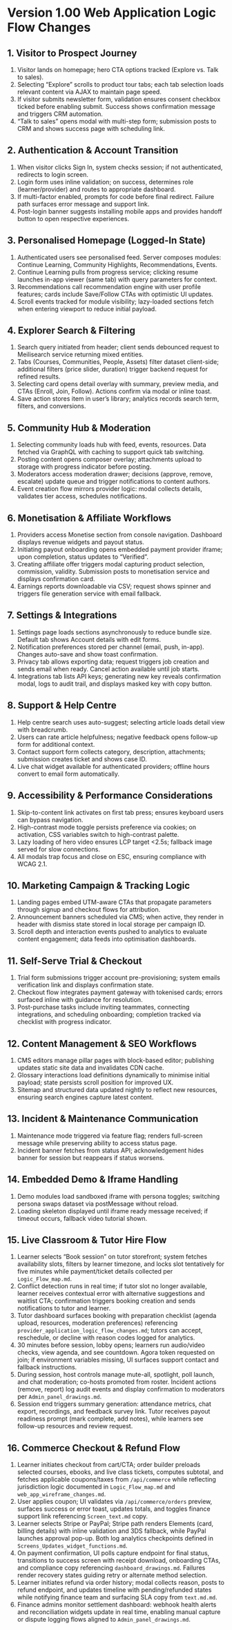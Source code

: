 # Version 1.00 Web Application Logic Flow Changes

## 1. Visitor to Prospect Journey
1. Visitor lands on homepage; hero CTA options tracked (Explore vs. Talk to sales).
2. Selecting “Explore” scrolls to product tour tabs; each tab selection loads relevant content via AJAX to maintain page speed.
3. If visitor submits newsletter form, validation ensures consent checkbox ticked before enabling submit. Success shows confirmation message and triggers CRM automation.
4. “Talk to sales” opens modal with multi-step form; submission posts to CRM and shows success page with scheduling link.

## 2. Authentication & Account Transition
1. When visitor clicks Sign In, system checks session; if not authenticated, redirects to login screen.
2. Login form uses inline validation; on success, determines role (learner/provider) and routes to appropriate dashboard.
3. If multi-factor enabled, prompts for code before final redirect. Failure path surfaces error message and support link.
4. Post-login banner suggests installing mobile apps and provides handoff button to open respective experiences.

## 3. Personalised Homepage (Logged-In State)
1. Authenticated users see personalised feed. Server composes modules: Continue Learning, Community Highlights, Recommendations, Events.
2. Continue Learning pulls from progress service; clicking resume launches in-app viewer (same tab) with query parameters for context.
3. Recommendations call recommendation engine with user profile features; cards include Save/Follow CTAs with optimistic UI updates.
4. Scroll events tracked for module visibility; lazy-loaded sections fetch when entering viewport to reduce initial payload.

## 4. Explorer Search & Filtering
1. Search query initiated from header; client sends debounced request to Meilisearch service returning mixed entities.
2. Tabs (Courses, Communities, People, Assets) filter dataset client-side; additional filters (price slider, duration) trigger backend request for refined results.
3. Selecting card opens detail overlay with summary, preview media, and CTAs (Enroll, Join, Follow). Actions confirm via modal or inline toast.
4. Save action stores item in user’s library; analytics records search term, filters, and conversions.

## 5. Community Hub & Moderation
1. Selecting community loads hub with feed, events, resources. Data fetched via GraphQL with caching to support quick tab switching.
2. Posting content opens composer overlay; attachments upload to storage with progress indicator before posting.
3. Moderators access moderation drawer; decisions (approve, remove, escalate) update queue and trigger notifications to content authors.
4. Event creation flow mirrors provider logic: modal collects details, validates tier access, schedules notifications.

## 6. Monetisation & Affiliate Workflows
1. Providers access Monetise section from console navigation. Dashboard displays revenue widgets and payout status.
2. Initiating payout onboarding opens embedded payment provider iframe; upon completion, status updates to “Verified”.
3. Creating affiliate offer triggers modal capturing product selection, commission, validity. Submission posts to monetisation service and displays confirmation card.
4. Earnings reports downloadable via CSV; request shows spinner and triggers file generation service with email fallback.

## 7. Settings & Integrations
1. Settings page loads sections asynchronously to reduce bundle size. Default tab shows Account details with edit forms.
2. Notification preferences stored per channel (email, push, in-app). Changes auto-save and show toast confirmation.
3. Privacy tab allows exporting data; request triggers job creation and sends email when ready. Cancel action available until job starts.
4. Integrations tab lists API keys; generating new key reveals confirmation modal, logs to audit trail, and displays masked key with copy button.

## 8. Support & Help Centre
1. Help centre search uses auto-suggest; selecting article loads detail view with breadcrumb.
2. Users can rate article helpfulness; negative feedback opens follow-up form for additional context.
3. Contact support form collects category, description, attachments; submission creates ticket and shows case ID.
4. Live chat widget available for authenticated providers; offline hours convert to email form automatically.

## 9. Accessibility & Performance Considerations
1. Skip-to-content link activates on first tab press; ensures keyboard users can bypass navigation.
2. High-contrast mode toggle persists preference via cookies; on activation, CSS variables switch to high-contrast palette.
3. Lazy loading of hero video ensures LCP target <2.5s; fallback image served for slow connections.
4. All modals trap focus and close on ESC, ensuring compliance with WCAG 2.1.

## 10. Marketing Campaign & Tracking Logic
1. Landing pages embed UTM-aware CTAs that propagate parameters through signup and checkout flows for attribution.
2. Announcement banners scheduled via CMS; when active, they render in header with dismiss state stored in local storage per campaign ID.
3. Scroll depth and interaction events pushed to analytics to evaluate content engagement; data feeds into optimisation dashboards.

## 11. Self-Serve Trial & Checkout
1. Trial form submissions trigger account pre-provisioning; system emails verification link and displays confirmation state.
2. Checkout flow integrates payment gateway with tokenised cards; errors surfaced inline with guidance for resolution.
3. Post-purchase tasks include inviting teammates, connecting integrations, and scheduling onboarding; completion tracked via checklist with progress indicator.

## 12. Content Management & SEO Workflows
1. CMS editors manage pillar pages with block-based editor; publishing updates static site data and invalidates CDN cache.
2. Glossary interactions load definitions dynamically to minimise initial payload; state persists scroll position for improved UX.
3. Sitemap and structured data updated nightly to reflect new resources, ensuring search engines capture latest content.

## 13. Incident & Maintenance Communication
1. Maintenance mode triggered via feature flag; renders full-screen message while preserving ability to access status page.
2. Incident banner fetches from status API; acknowledgement hides banner for session but reappears if status worsens.

## 14. Embedded Demo & Iframe Handling
1. Demo modules load sandboxed iframe with persona toggles; switching persona swaps dataset via postMessage without reload.
2. Loading skeleton displayed until iframe ready message received; if timeout occurs, fallback video tutorial shown.

## 15. Live Classroom & Tutor Hire Flow
1. Learner selects “Book session” on tutor storefront; system fetches availability slots, filters by learner timezone, and locks slot tentatively for five minutes while payment/ticket details collected per `Logic_Flow_map.md`.
2. Conflict detection runs in real time; if tutor slot no longer available, learner receives contextual error with alternative suggestions and waitlist CTA; confirmation triggers booking creation and sends notifications to tutor and learner.
3. Tutor dashboard surfaces booking with preparation checklist (agenda upload, resources, moderation preferences) referencing `provider_application_logic_flow_changes.md`; tutors can accept, reschedule, or decline with reason codes logged for analytics.
4. 30 minutes before session, lobby opens; learners run audio/video checks, view agenda, and see countdown. Agora token requested on join; if environment variables missing, UI surfaces support contact and fallback instructions.
5. During session, host controls manage mute-all, spotlight, poll launch, and chat moderation; co-hosts promoted from roster. Incident actions (remove, report) log audit events and display confirmation to moderators per `Admin_panel_drawings.md`.
6. Session end triggers summary generation: attendance metrics, chat export, recordings, and feedback survey link. Tutor receives payout readiness prompt (mark complete, add notes), while learners see follow-up resources and review request.

## 16. Commerce Checkout & Refund Flow
1. Learner initiates checkout from cart/CTA; order builder preloads selected courses, ebooks, and live class tickets, computes subtotal, and fetches applicable coupons/taxes from `/api/commerce` while reflecting jurisdiction logic documented in `Logic_Flow_map.md` and `web_app_wireframe_changes.md`.
2. User applies coupon; UI validates via `/api/commerce/orders` preview, surfaces success or error toast, updates totals, and toggles finance support link referencing `Screen_text.md` copy.
3. Learner selects Stripe or PayPal; Stripe path renders Elements (card, billing details) with inline validation and 3DS fallback, while PayPal launches approval pop-up. Both log analytics checkpoints defined in `Screens_Updates_widget_functions.md`.
4. On payment confirmation, UI polls capture endpoint for final status, transitions to success screen with receipt download, onboarding CTAs, and compliance copy referencing `dashboard_drawings.md`. Failures render recovery states guiding retry or alternate method selection.
5. Learner initiates refund via order history; modal collects reason, posts to refund endpoint, and updates timeline with pending/refunded states while notifying finance team and surfacing SLA copy from `text.md.md`.
6. Finance admins monitor settlement dashboard: webhook health alerts and reconciliation widgets update in real time, enabling manual capture or dispute logging flows aligned to `Admin_panel_drawings.md`.
